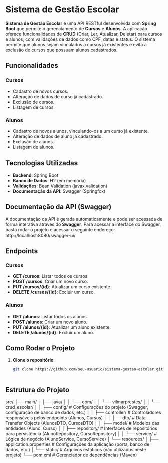 # Sistema de Gestão Escolar

**Sistema de Gestão Escolar** é uma API RESTful desenvolvida com **Spring Boot** que permite o gerenciamento de **Cursos** e **Alunos**. A aplicação oferece funcionalidades de **CRUD** (Criar, Ler, Atualizar, Deletar) para cursos e alunos, com validações de dados como CPF, datas e status. O sistema permite que alunos sejam vinculados a cursos já existentes e evita a exclusão de cursos que possuam alunos cadastrados.

## Funcionalidades

### Cursos
- Cadastro de novos cursos.
- Alteração de dados de curso já cadastrado.
- Exclusão de cursos.
- Listagem de cursos.

### Alunos
- Cadastro de novos alunos, vinculando-os a um curso já existente.
- Alteração de dados de aluno já cadastrado.
- Exclusão de alunos.
- Listagem de alunos.

## Tecnologias Utilizadas
- **Backend**: Spring Boot
- **Banco de Dados**: H2 (em memória)
- **Validações**: Bean Validation (javax.validation)
- **Documentação da API**: Swagger (Springfox)

## Documentação da API (Swagger)
A documentação da API é gerada automaticamente e pode ser acessada de forma interativa através do **Swagger**. Para acessar a interface do Swagger, basta rodar o projeto e acessar o seguinte endereço: http://localhost:8080/swagger-ui/


## Endpoints

### **Cursos**
- **GET /cursos**: Listar todos os cursos.
- **POST /cursos**: Criar um novo curso.
- **PUT /cursos/{id}**: Atualizar um curso existente.
- **DELETE /cursos/{id}**: Excluir um curso.

### **Alunos**
- **GET /alunos**: Listar todos os alunos.
- **POST /alunos**: Criar um novo aluno.
- **PUT /alunos/{id}**: Atualizar um aluno existente.
- **DELETE /alunos/{id}**: Excluir um aluno.

## Como Rodar o Projeto

1. **Clone o repositório**:
   ```bash
   git clone https://github.com/seu-usuario/sistema-gestao-escolar.git



## Estrutura do Projeto

src/ ├── main/ │ ├── java/ │ │ └── com/ │ │ └── vilmarprestes/ │ │ └── crud_escolar/ │ │ ├── config/ # Configurações do projeto (Swagger, configuração de banco de dados, etc.) │ │ ├── controller/ # Controladores responsáveis pelos endpoints (Alunos, Cursos) │ │ ├── dto/ # Data Transfer Objects (AlunosDTO, CursosDTO) │ │ ├── model/ # Modelos das entidades (Aluno, Curso) │ │ ├── repository/ # Interfaces de repositórios para persistência (AlunoRepository, CursoRepository) │ │ └── service/ # Lógica de negócio (AlunoService, CursoService) │ └── resources/ │ ├── application.properties # Configurações da aplicação (porta, banco de dados, etc.) │ └── static/ # Arquivos estáticos (não utilizados neste projeto) └── pom.xml # Gerenciador de dependências (Maven)

